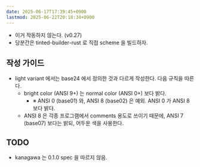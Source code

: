 ```yaml
---
date: 2025-06-17T17:39:45+0900
lastmod: 2025-06-22T20:18:34+0900
---
```


- 이거 작동하지 않는다. (v0.27)
- 당분간은 tinted-builder-rust 로 직접 scheme 을 빌드하자.

## 작성 가이드

- light variant 에서는 base24 에서 정의한 것과 다르게 작성한다. 다음 규칙을 따른다.
  - bright color (ANSI 9+) 는 normal color (ANSI 0+) 보다 밝다.
    - ※ ANSI 0 (base01) 와, ANSI 8 (base02) 은 예외. ANSI 0 가 ANSI 8 보다 밝다.
  - ANSI 8 은 각종 프로그램에서 comments 용도로 쓰이기 때문에, ANSI 7 (base07) 보다는 밝되, 어두운 색을 사용한다.

## TODO

- kanagawa 는 0.1.0 spec 을 따르지 않음.
